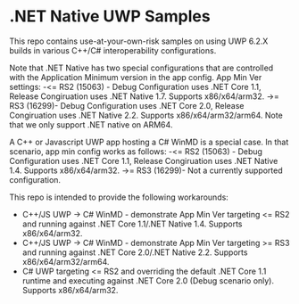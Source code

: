 # .NET Native UWP Samples
This repo contains use-at-your-own-risk samples on using UWP 6.2.X builds in various C++/C# interoperability configurations. 

Note that .NET Native has two special configurations that are controlled with the Application Minimum version in the app config. 
App Min Ver settings:
-<= RS2 (15063) - Debug Configuration uses .NET Core 1.1, Release Congiruation uses .NET Native 1.7.  Supports x86/x64/arm32.
->= RS3 (16299)-  Debug Configuration uses .NET Core 2.0, Release Congiruation uses .NET Native 2.2.  Supports x86/x64/arm32/arm64. Note that we only support .NET native on ARM64. 

A C++ or Javascript UWP app hosting a C# WinMD is a special case.  In that scenario, app min config works as follows:
-<= RS2 (15063) - Debug Configuration uses .NET Core 1.1, Release Congiruation uses .NET Native 1.4.  Supports x86/x64/arm32.
->= RS3 (16299)-  Not a currently supported configuration.

This repo is intended to provide the following workarounds:
- C++/JS UWP -> C# WinMD - demonstrate App Min Ver targeting <= RS2 and running against .NET Core 1.1/.NET Native 1.4. Supports x86/x64/arm32.
- C++/JS UWP -> C# WinMD - demonstrate App Min Ver targeting >= RS3 and running against .NET Core 2.0/.NET Native 2.2. Supports x86/x64/arm32/arm64.
- C# UWP targeting <= RS2 and overriding the default .NET Core 1.1 runtime and executing against .NET Core 2.0 (Debug scenario only). Supports x86/x64/arm32.
